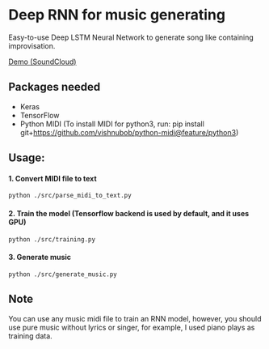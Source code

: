 # Deep RNN for music generating

Easy-to-use Deep LSTM Neural Network to generate song like containing improvisation.

[Demo (SoundCloud)](https://soundcloud.com/tsyworks/sets/deep-improvisation)


## Packages needed

 - Keras
 - TensorFlow
 - Python MIDI (To install MIDI for python3, run: pip install git+https://github.com/vishnubob/python-midi@feature/python3)

## Usage:

  #### 1. Convert MIDI file to text

  ```
  python ./src/parse_midi_to_text.py
  ```

  #### 2. Train the model (Tensorflow backend is used by default, and it uses GPU)

  ```
  python ./src/training.py
  ```

  #### 3. Generate music

  ```
  python ./src/generate_music.py
  ```

## Note

   You can use any music midi file to train an RNN model, however, you should use pure music without lyrics or singer, for example, I used piano plays as training data.